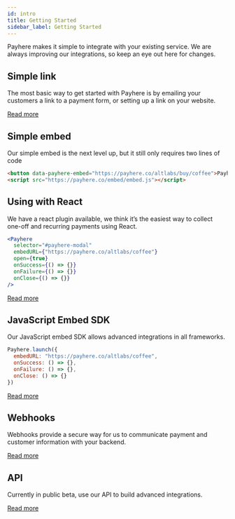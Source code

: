 ```yaml
---
id: intro
title: Getting Started
sidebar_label: Getting Started
---
```


Payhere makes it simple to integrate with your existing service. We are always improving our integrations, so keep an eye out here for changes.

## Simple link

The most basic way to get started with Payhere is by emailing your customers a link to a payment form, or setting up a link on your website.

[Read more](link.md)

## Simple embed

Our simple embed is the next level up, but it still only requires two lines of code

```html
<button data-payhere-embed="https://payhere.co/altlabs/buy/coffee">Payhere</button>
<script src="https://payhere.co/embed/embed.js"></script>
```

## Using with React

We have a react plugin available, we think it’s the easiest way to collect one-off and recurring payments using React.

```jsx
<Payhere
  selector="#payhere-modal"
  embedURL={"https://payhere.co/altlabs/coffee"}
  open={true}
  onSuccess={() => {}}
  onFailure={() => {}}
  onClose={() => {}}
/>
```

[Read more](react-sdk.md)

## JavaScript Embed SDK

Our JavaScript embed SDK allows advanced integrations in all frameworks.

```js
Payhere.launch({
  embedURL: "https://payhere.co/altlabs/coffee",
  onSuccess: () => {},
  onFailure: () => {},
  onClose: () => {}
})
```

[Read more](embed-sdk.md)

## Webhooks

Webhooks provide a secure way for us to communicate payment and customer information with your backend.

[Read more](webhooks.md)

## API

Currently in public beta, use our API to build advanced integrations.

[Read more](api-auth.md)
